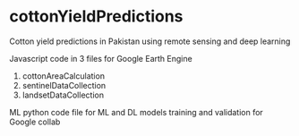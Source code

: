# cottonYieldPredictions
Cotton yield predictions in Pakistan using remote sensing and deep learning

Javascript code in 3 files for Google Earth Engine
1. cottonAreaCalculation
2. sentinelDataCollection
3. landsetDataCollection


ML python code file for ML and DL models training and validation for Google collab

